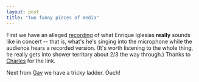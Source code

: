 ```yaml
---
layout: post
title: "Two funny pieces of media"
---
```




First we have an alleged <a href="http://www.madsb.com/enrique/indexeng.htm">recording</a> of what Enrique Iglesias <b>really</b> sounds like in concert -- that is, what's he's singing into the microphone while the audience hears a recorded version. (It's worth listening to the whole thing, he really gets into shower territory about 2/3 the way through.) Thanks to <a href="http://fishbowl.pastiche.org/">Charles</a> for the link.

<p>Next from <a href="http://www.estey.com/">Gav</a> we have a tricky ladder. Ouch!</p>


